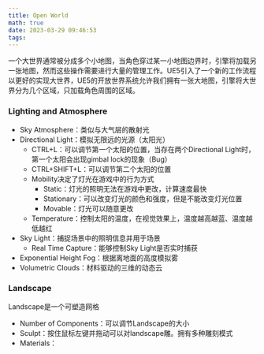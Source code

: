```yaml
---
title: Open World
math: true
date: 2023-03-29 09:46:53
tags:
---
```

一个大世界通常被分成多个小地图，当角色穿过某一小地图边界时，引擎将加载另一张地图，然而这些操作需要进行大量的管理工作。UE5引入了一个新的工作流程以更好的实现大世界，UE5的开放世界系统允许我们拥有一张大地图，引擎将大世界分为几个区域，只加载角色周围的区域。

### Lighting and Atmosphere
- Sky Atmosphere：类似与大气层的散射光
- Directional Light：模拟无限远的光源（太阳光）
  - CTRL+L：可以调节第一个太阳的位置，当存在两个Directional Light时，第一个太阳会出现gimbal lock的现象（Bug）
  - CTRL+SHIFT+L：可以调节第二个太阳的位置
  - Mobility决定了灯光在游戏中的行为方式
     - Static：灯光的照明无法在游戏中更改，计算速度最快
     - Stationary：可以改变灯光的颜色和强度，但是不能改变灯光位置
     - Movable：灯光可以随意更改
  - Temperature：控制太阳的温度，在视觉效果上，温度越高越蓝、温度越低越红
- Sky Light：捕捉场景中的照明信息并用于场景
  - Real Time Capture：能够控制Sky Light是否实时捕获
- Exponential Height Fog：根据离地面的高度模拟雾
- Volumetric Clouds：材料驱动的三维的动态云

### Landscape
Landscape是一个可塑造网格
- Number of Components：可以调节Landscape的大小
- Sculpt：按住鼠标左键并拖动可以对landscape雕。拥有多种雕刻模式
- Materials：